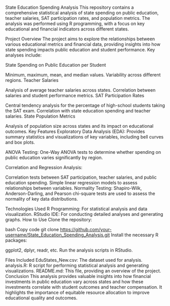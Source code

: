 State Education Spending Analysis
This repository contains a comprehensive statistical analysis of state spending on public education, teacher salaries, SAT participation rates, and population metrics. The analysis was performed using R programming, with a focus on key educational and financial indicators across different states.

Project Overview
The project aims to explore the relationships between various educational metrics and financial data, providing insights into how state spending impacts public education and student performance. Key analyses include:

State Spending on Public Education per Student

Minimum, maximum, mean, and median values.
Variability across different regions.
Teacher Salaries

Analysis of average teacher salaries across states.
Correlation between salaries and student performance metrics.
SAT Participation Rates

Central tendency analysis for the percentage of high-school students taking the SAT exam.
Correlation with state education spending and teacher salaries.
State Population Metrics

Analysis of population size across states and its impact on educational outcomes.
Key Features
Exploratory Data Analysis (EDA): Provides summary statistics and visualizations of key variables, including bell curves and box plots.

ANOVA Testing: One-Way ANOVA tests to determine whether spending on public education varies significantly by region.

Correlation and Regression Analysis:

Correlation tests between SAT participation, teacher salaries, and public education spending.
Simple linear regression models to assess relationships between variables.
Normality Testing: Shapiro-Wilk, Anderson-Darling, and Pearson chi-square tests are used to assess the normality of key data distributions.

Technologies Used
R Programming: For statistical analysis and data visualization.
RStudio IDE: For conducting detailed analyses and generating graphs.
How to Use
Clone the repository:

bash
Copy code
git clone https://github.com/your-username/State_Education_Spending_Analysis.git
Install the necessary R packages:

ggplot2, dplyr, readr, etc.
Run the analysis scripts in RStudio.

Files Included
EduStates_New.csv: The dataset used for analysis.
analysis.R: R script for performing statistical analysis and generating visualizations.
README.md: This file, providing an overview of the project.
Conclusion
This analysis provides valuable insights into how financial investments in public education vary across states and how these investments correlate with student outcomes and teacher compensation. It highlights the importance of equitable resource allocation to improve educational quality and outcomes.
